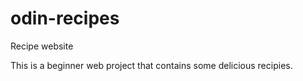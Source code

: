 # odin-recipes
Recipe website

This is a beginner web project that contains some delicious recipies.